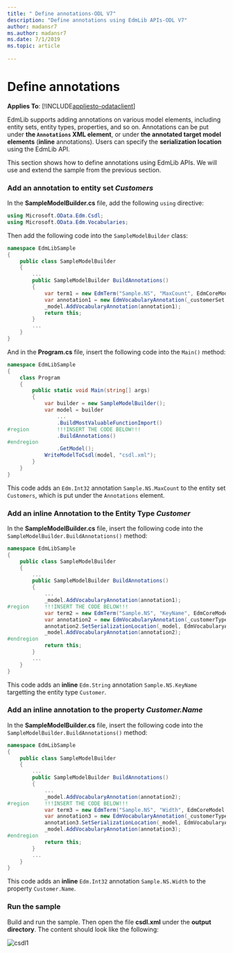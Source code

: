 ```yaml
---
title: " Define annotations-ODL V7"
description: "Define annotations using EdmLib APIs-ODL V7"
author: madansr7
ms.author: madansr7
ms.date: 7/1/2019
ms.topic: article
 
---
```

# Define annotations
**Applies To**: [!INCLUDE[appliesto-odataclient](../../../includes/appliesto-odatalib-v7.md)]

EdmLib supports adding annotations on various model elements, including entity sets, entity types, properties, and so on. Annotations can be put under **the `Annotations` XML element**, or under **the annotated target model elements** (**inline** annotations). Users can specify the **serialization location** using the EdmLib API.

This section shows how to define annotations using EdmLib APIs. We will use and extend the sample from the previous section.

### Add an annotation to entity set *Customers*
In the **SampleModelBuilder.cs** file, add the following `using` directive:

```C#
using Microsoft.OData.Edm.Csdl;
using Microsoft.OData.Edm.Vocabularies;
```

Then add the following code into the `SampleModelBuilder` class:

```C#
namespace EdmLibSample
{
    public class SampleModelBuilder
    {
        ...
        public SampleModelBuilder BuildAnnotations()
        {
            var term1 = new EdmTerm("Sample.NS", "MaxCount", EdmCoreModel.Instance.GetInt32(true));
            var annotation1 = new EdmVocabularyAnnotation(_customerSet, term1, new EdmIntegerConstant(10000000L));
            _model.AddVocabularyAnnotation(annotation1);
            return this;
        }
        ...
    }
}
```

And in the **Program.cs** file, insert the following code into the `Main()` method:

```C#
namespace EdmLibSample
{
    class Program
    {
        public static void Main(string[] args)
        {
            var builder = new SampleModelBuilder();
            var model = builder
                ...
                .BuildMostValuableFunctionImport()
#region         !!!INSERT THE CODE BELOW!!!
                .BuildAnnotations()
#endregion
                .GetModel();
            WriteModelToCsdl(model, "csdl.xml");
        }
    }
}
```

This code adds an `Edm.Int32` annotation `Sample.NS.MaxCount` to the entity set `Customers`, which is put under the `Annotations` element.

### Add an inline Annotation to the Entity Type *Customer*
In the **SampleModelBuilder.cs** file, insert the following code into the `SampleModelBuilder.BuildAnnotations()` method:

```C#
namespace EdmLibSample
{
    public class SampleModelBuilder
    {
        ...
        public SampleModelBuilder BuildAnnotations()
        {
            ...
            _model.AddVocabularyAnnotation(annotation1);
#region     !!!INSERT THE CODE BELOW!!!
            var term2 = new EdmTerm("Sample.NS", "KeyName", EdmCoreModel.Instance.GetString(true));
            var annotation2 = new EdmVocabularyAnnotation(_customerType, term2, new EdmStringConstant("Id"));
            annotation2.SetSerializationLocation(_model, EdmVocabularyAnnotationSerializationLocation.Inline);
            _model.AddVocabularyAnnotation(annotation2);
#endregion
            return this;
        }
        ...
    }
}
```

This code adds an **inline** `Edm.String` annotation `Sample.NS.KeyName` targetting the entity type `Customer`.

### Add an inline annotation to the property *Customer.Name*
In the **SampleModelBuilder.cs** file, insert the following code into the `SampleModelBuilder.BuildAnnotations()` method:

```C#
namespace EdmLibSample
{
    public class SampleModelBuilder
    {
        ...
        public SampleModelBuilder BuildAnnotations()
        {
            ...
            _model.AddVocabularyAnnotation(annotation2);
#region     !!!INSERT THE CODE BELOW!!!
            var term3 = new EdmTerm("Sample.NS", "Width", EdmCoreModel.Instance.GetInt32(true));
            var annotation3 = new EdmVocabularyAnnotation(_customerType.FindProperty("Name"), term3, new EdmIntegerConstant(10L));
            annotation3.SetSerializationLocation(_model, EdmVocabularyAnnotationSerializationLocation.Inline);
            _model.AddVocabularyAnnotation(annotation3);
#endregion
            return this;
        }
        ...
    }
}
```

This code adds an **inline** `Edm.Int32` annotation `Sample.NS.Width` to the property `Customer.Name`.

### Run the sample
Build and run the sample. Then open the file **csdl.xml** under the **output directory**. The content should look like the following:

![csdl1](/odata/assets/2015-04-20-csdl1.png)
